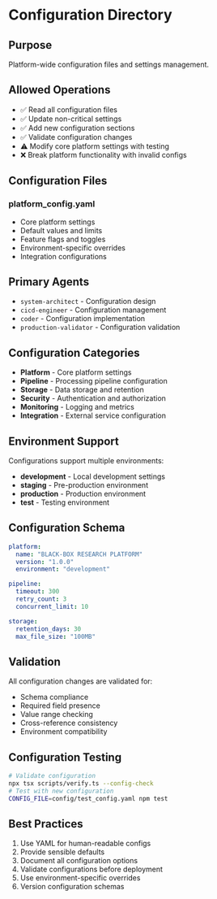 # Configuration Directory

## Purpose
Platform-wide configuration files and settings management.

## Allowed Operations
- ✅ Read all configuration files
- ✅ Update non-critical settings
- ✅ Add new configuration sections
- ✅ Validate configuration changes
- ⚠️ Modify core platform settings with testing
- ❌ Break platform functionality with invalid configs

## Configuration Files

### platform_config.yaml
- Core platform settings
- Default values and limits
- Feature flags and toggles
- Environment-specific overrides
- Integration configurations

## Primary Agents
- `system-architect` - Configuration design
- `cicd-engineer` - Configuration management
- `coder` - Configuration implementation
- `production-validator` - Configuration validation

## Configuration Categories
- **Platform** - Core platform settings
- **Pipeline** - Processing pipeline configuration
- **Storage** - Data storage and retention
- **Security** - Authentication and authorization
- **Monitoring** - Logging and metrics
- **Integration** - External service configuration

## Environment Support
Configurations support multiple environments:
- **development** - Local development settings
- **staging** - Pre-production environment
- **production** - Production environment
- **test** - Testing environment

## Configuration Schema
```yaml
platform:
  name: "BLACK-BOX RESEARCH PLATFORM"
  version: "1.0.0"
  environment: "development"

pipeline:
  timeout: 300
  retry_count: 3
  concurrent_limit: 10

storage:
  retention_days: 30
  max_file_size: "100MB"
```

## Validation
All configuration changes are validated for:
- Schema compliance
- Required field presence
- Value range checking
- Cross-reference consistency
- Environment compatibility

## Configuration Testing
```bash
# Validate configuration
npx tsx scripts/verify.ts --config-check
# Test with new configuration
CONFIG_FILE=config/test_config.yaml npm test
```

## Best Practices
1. Use YAML for human-readable configs
2. Provide sensible defaults
3. Document all configuration options
4. Validate configurations before deployment
5. Use environment-specific overrides
6. Version configuration schemas
